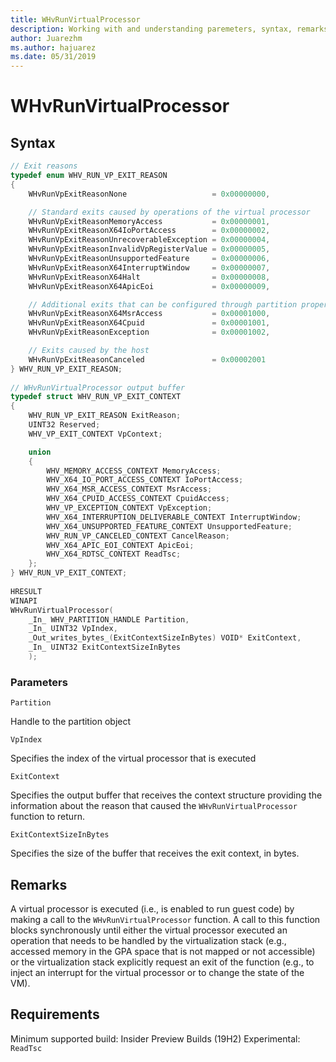 ```yaml
---
title: WHvRunVirtualProcessor
description: Working with and understanding paremeters, syntax, remarks, and requirements for WHvRunVirtualProcessor
author: Juarezhm
ms.author: hajuarez
ms.date: 05/31/2019
---
```


# WHvRunVirtualProcessor


## Syntax

```C
// Exit reasons
typedef enum WHV_RUN_VP_EXIT_REASON
{
    WHvRunVpExitReasonNone                   = 0x00000000,

    // Standard exits caused by operations of the virtual processor
    WHvRunVpExitReasonMemoryAccess           = 0x00000001,
    WHvRunVpExitReasonX64IoPortAccess        = 0x00000002,
    WHvRunVpExitReasonUnrecoverableException = 0x00000004,
    WHvRunVpExitReasonInvalidVpRegisterValue = 0x00000005,
    WHvRunVpExitReasonUnsupportedFeature     = 0x00000006,
    WHvRunVpExitReasonX64InterruptWindow     = 0x00000007,
    WHvRunVpExitReasonX64Halt                = 0x00000008,
    WHvRunVpExitReasonX64ApicEoi             = 0x00000009,

    // Additional exits that can be configured through partition properties
    WHvRunVpExitReasonX64MsrAccess           = 0x00001000,
    WHvRunVpExitReasonX64Cpuid               = 0x00001001,
    WHvRunVpExitReasonException              = 0x00001002,

    // Exits caused by the host
    WHvRunVpExitReasonCanceled               = 0x00002001
} WHV_RUN_VP_EXIT_REASON;
 
// WHvRunVirtualProcessor output buffer
typedef struct WHV_RUN_VP_EXIT_CONTEXT
{
    WHV_RUN_VP_EXIT_REASON ExitReason;
    UINT32 Reserved;
    WHV_VP_EXIT_CONTEXT VpContext;

    union
    {
        WHV_MEMORY_ACCESS_CONTEXT MemoryAccess;
        WHV_X64_IO_PORT_ACCESS_CONTEXT IoPortAccess;
        WHV_X64_MSR_ACCESS_CONTEXT MsrAccess;
        WHV_X64_CPUID_ACCESS_CONTEXT CpuidAccess;
        WHV_VP_EXCEPTION_CONTEXT VpException;
        WHV_X64_INTERRUPTION_DELIVERABLE_CONTEXT InterruptWindow;
        WHV_X64_UNSUPPORTED_FEATURE_CONTEXT UnsupportedFeature;
        WHV_RUN_VP_CANCELED_CONTEXT CancelReason;
        WHV_X64_APIC_EOI_CONTEXT ApicEoi;
        WHV_X64_RDTSC_CONTEXT ReadTsc;
    };
} WHV_RUN_VP_EXIT_CONTEXT;
 
HRESULT
WINAPI
WHvRunVirtualProcessor(
    _In_ WHV_PARTITION_HANDLE Partition,
    _In_ UINT32 VpIndex,
    _Out_writes_bytes_(ExitContextSizeInBytes) VOID* ExitContext,
    _In_ UINT32 ExitContextSizeInBytes
    );
```

### Parameters

`Partition`

Handle to the partition object

`VpIndex`

Specifies the index of the virtual processor that is executed

`ExitContext`

Specifies the output buffer that receives the context structure providing the information about the reason that caused the `WHvRunVirtualProcessor` function to return. 

`ExitContextSizeInBytes`

Specifies the size of the buffer that receives the exit context, in bytes. 
  

## Remarks

A virtual processor is executed (i.e., is enabled to run guest code) by making a call to the `WHvRunVirtualProcessor` function. A call to this function blocks synchronously until either the virtual processor executed an operation that needs to be handled by the virtualization stack (e.g., accessed memory in the GPA space that is not mapped or not accessible) or the virtualization stack explicitly request an exit of the function (e.g., to inject an interrupt for the virtual processor or to change the state of the VM). 

## Requirements

Minimum supported build:    Insider Preview Builds (19H2) Experimental:
`ReadTsc`